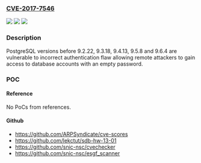 ### [CVE-2017-7546](https://cve.mitre.org/cgi-bin/cvename.cgi?name=CVE-2017-7546)
![](https://img.shields.io/static/v1?label=Product&message=postgresql&color=blue)
![](https://img.shields.io/static/v1?label=Version&message=n%2Fa&color=blue)
![](https://img.shields.io/static/v1?label=Vulnerability&message=CWE-287&color=brighgreen)

### Description

PostgreSQL versions before 9.2.22, 9.3.18, 9.4.13, 9.5.8 and 9.6.4 are vulnerable to incorrect authentication flaw allowing remote attackers to gain access to database accounts with an empty password.

### POC

#### Reference
No PoCs from references.

#### Github
- https://github.com/ARPSyndicate/cve-scores
- https://github.com/lekctut/sdb-hw-13-01
- https://github.com/snic-nsc/cvechecker
- https://github.com/snic-nsc/esgf_scanner

